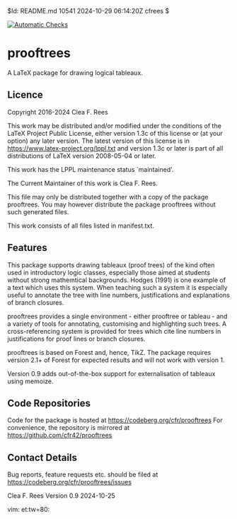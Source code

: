 $Id: README.md 10541 2024-10-29 06:14:20Z cfrees $

[![Automatic
Checks](https://github.com/cfr42/prooftrees/actions/workflows/main.yml/badge.svg)](https://github.com/cfr42/prooftrees/actions/workflows/main.yml)

# prooftrees

A LaTeX package for drawing logical tableaux.

## Licence

Copyright 2016-2024 Clea F. Rees

This work may be distributed and/or modified under the
conditions of the LaTeX Project Public License, either version 1.3c
of this license or (at your option) any later version.
The latest version of this license is in
https://www.latex-project.org/lppl.txt
and version 1.3c or later is part of all distributions of LaTeX
version 2008-05-04 or later.

This work has the LPPL maintenance status `maintained'.

The Current Maintainer of this work is Clea F. Rees.

This file may only be distributed together with a copy of the package
prooftrees. You may however distribute the package prooftrees without
such generated files.

This work consists of all files listed in manifest.txt.

## Features

This package supports drawing tableaux (proof trees) of the kind often used in
introductory logic classes, especially those aimed at students without strong
mathemtical backgrounds. Hodges (1991) is one example of a text which uses
this system. When teaching such a system it is especially useful to annotate
the tree with line numbers, justifications and explanations of branch
closures. 

prooftrees provides a single environment - either prooftree or tableau - and a
variety of tools for annotating, customising and highlighting such trees. A 
cross-referencing system is provided for trees which cite line numbers in 
justifications for proof lines or branch closures.

prooftrees is based on Forest and, hence, TikZ. The package requires version
2.1+ of Forest for expected results and will not work with version 1.

Version 0.9 adds out-of-the-box support for externalisation of tableaux using
memoize.

## Code Repositories

Code for the package is hosted at 
	https://codeberg.org/cfr/prooftrees
For convenience, the repository is mirrored at
  https://github.com/cfr42/prooftrees

## Contact Details

Bug reports, feature requests etc. should be filed at
  https://codeberg.org/cfr/prooftrees/issues


Clea F. Rees
Version 0.9
2024-10-25

vim: et:tw=80:

